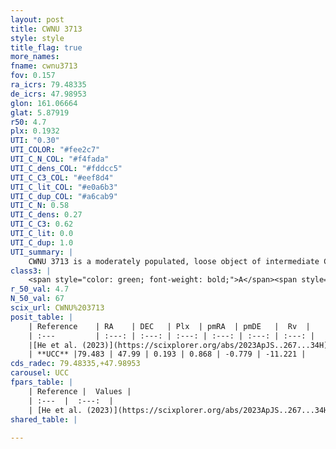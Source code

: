 ```yaml
---
layout: post
title: CWNU 3713
style: style
title_flag: true
more_names: 
fname: cwnu3713
fov: 0.157
ra_icrs: 79.48335
de_icrs: 47.98953
glon: 161.06664
glat: 5.87919
r50: 4.7
plx: 0.1932
UTI: "0.30"
UTI_COLOR: "#fee2c7"
UTI_C_N_COL: "#f4fada"
UTI_C_dens_COL: "#fddcc5"
UTI_C_C3_COL: "#eef8d4"
UTI_C_lit_COL: "#e0a6b3"
UTI_C_dup_COL: "#a6cab9"
UTI_C_N: 0.58
UTI_C_dens: 0.27
UTI_C_C3: 0.62
UTI_C_lit: 0.0
UTI_C_dup: 1.0
UTI_summary: |
    CWNU 3713 is a moderately populated, loose object of intermediate C3 quality. It was recently reported in the literature.
class3: |
    <span style="color: green; font-weight: bold;">A</span><span style="color: red; font-weight: bold;">C</span>
r_50_val: 4.7
N_50_val: 67
scix_url: CWNU%203713
posit_table: |
    | Reference    | RA    | DEC   | Plx  | pmRA  | pmDE   |  Rv  |
    | :---         | :---: | :---: | :---: | :---: | :---: | :---: |
    |[He et al. (2023)](https://scixplorer.org/abs/2023ApJS..267...34H) | 79.482 | 47.999 | 0.179 | 0.868 | -0.779 | -- |
    | **UCC** |79.483 | 47.99 | 0.193 | 0.868 | -0.779 | -11.221 | 
cds_radec: 79.48335,+47.98953
carousel: UCC
fpars_table: |
    | Reference |  Values |
    | :---  |  :---:  |
    | [He et al. (2023)](https://scixplorer.org/abs/2023ApJS..267...34H) | `A0=1.9, m-M=13.45, logA=8.3` |
shared_table: |
    
---
```

